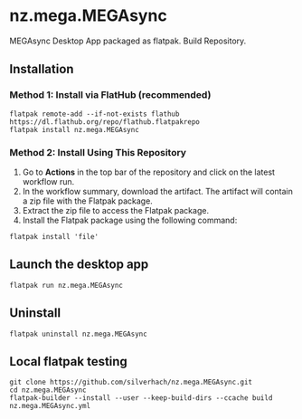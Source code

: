 # nz.mega.MEGAsync
MEGAsync Desktop App packaged as flatpak. 
Build Repository.

## Installation

### Method 1: Install via FlatHub (recommended)

```
flatpak remote-add --if-not-exists flathub https://dl.flathub.org/repo/flathub.flatpakrepo
flatpak install nz.mega.MEGAsync
```

### Method 2: Install Using This Repository

1. Go to **Actions** in the top bar of the repository and click on the latest workflow run.
2. In the workflow summary, download the artifact. The artifact will contain a zip file with the Flatpak package.
3. Extract the zip file to access the Flatpak package.
4. Install the Flatpak package using the following command:
```
flatpak install 'file'
```

## Launch the desktop app

```
flatpak run nz.mega.MEGAsync
```

## Uninstall

```
flatpak uninstall nz.mega.MEGAsync
```

## Local flatpak testing

```
git clone https://github.com/silverhach/nz.mega.MEGAsync.git
cd nz.mega.MEGAsync
flatpak-builder --install --user --keep-build-dirs --ccache build nz.mega.MEGAsync.yml
```
